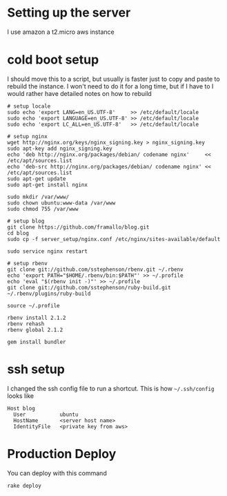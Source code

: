 # Setting up the server

I use amazon a t2.micro aws instance


# cold boot setup

I should move this to a script, but usually is faster just to copy and paste to rebuild the instance.
I won't need to do it for a long time, but if I have to I would rather have detailed notes on how to rebuild

    # setup locale
    sudo echo 'export LANG=en_US.UTF-8'     >> /etc/default/locale
    sudo echo 'export LANGUAGE=en_US.UTF-8' >> /etc/default/locale
    sudo echo 'export LC_ALL=en_US.UTF-8'   >> /etc/default/locale

    # setup nginx
    wget http://nginx.org/keys/nginx_signing.key > nginx_signing.key
    sudo apt-key add nginx_signing.key
    echo 'deb http://nginx.org/packages/debian/ codename nginx'     << /etc/apt/sources.list
    echo 'deb-src http://nginx.org/packages/debian/ codename nginx' << /etc/apt/sources.list
    sudo apt-get update
    sudo apt-get install nginx

    sudo mkdir /var/www/
    sudo chown ubuntu:www-data /var/www
    sudo chmod 755 /var/www

    # setup blog
    git clone https://github.com/framallo/blog.git
    cd blog
    sudo cp -f server_setup/nginx.conf /etc/nginx/sites-available/default

    sudo service nginx restart

    # setup rbenv
    git clone git://github.com/sstephenson/rbenv.git ~/.rbenv
    echo 'export PATH="$HOME/.rbenv/bin:$PATH"' >> ~/.profile
    echo 'eval "$(rbenv init -)"' >> ~/.profile
    git clone git://github.com/sstephenson/ruby-build.git ~/.rbenv/plugins/ruby-build

    source ~/.profile

    rbenv install 2.1.2
    rbenv rehash
    rbenv global 2.1.2

    gem install bundler

# ssh setup

I changed the ssh config file to run a shortcut. This is how `~/.ssh/config` looks like

    Host blog
      User           ubuntu
      HostName       <server host name>
      IdentityFile   <private key from aws>

# Production Deploy

You can deploy with this command

    rake deploy
